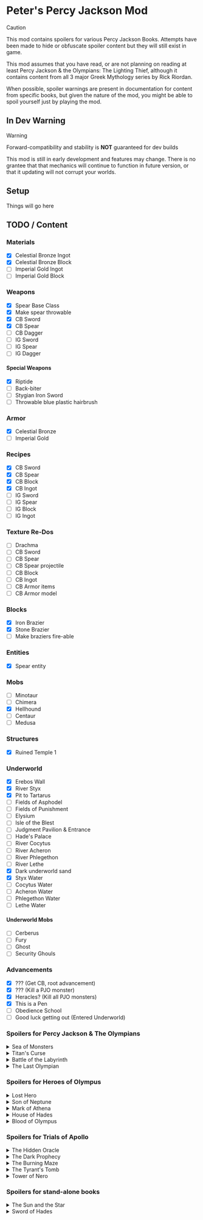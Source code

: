 # Peter's Percy Jackson Mod

> [!CAUTION]
> This mod contains spoilers for various Percy Jackson Books.
> Attempts have been made to hide or obfuscate spoiler content but they will still exist in game.

This mod assumes that you have read, or are not planning on reading at least Percy Jackson & the Olympians: The Lighting Thief, although it contains content from all 3 major Greek Mythology series by Rick Riordan.

When possible, spoiler warnings are present in documentation for content from specific books, but given the nature of the mod, you might be able to spoil yourself just by playing the mod.

## In Dev Warning

> [!WARNING]
> Forward-compatibility and stability is **NOT** guaranteed for dev builds

This mod is still in early development and features may change.
There is no grantee that that mechanics will continue to function in future version, or that it updating will not corrupt your worlds.

## Setup

Things will go here

## TODO / Content

### Materials
- [x] Celestial Bronze Ingot
- [x] Celestial Bronze Block
- [ ] Imperial Gold Ingot
- [ ] Imperial Gold Block

### Weapons
- [x] Spear Base Class
- [x] Make spear throwable
- [x] CB Sword
- [x] CB Spear
- [ ] CB Dagger
- [ ] IG Sword
- [ ] IG Spear
- [ ] IG Dagger

#### Special Weapons
- [x] Riptide
- [ ] Back-biter
- [ ] Stygian Iron Sword
- [ ] Throwable blue plastic hairbrush

### Armor
- [x] Celestial Bronze
- [ ] Imperial Gold

### Recipes
- [x] CB Sword
- [x] CB Spear
- [x] CB Block
- [x] CB Ingot
- [ ] IG Sword
- [ ] IG Spear
- [ ] IG Block
- [ ] IG Ingot

### Texture Re-Dos
- [ ] Drachma
- [ ] CB Sword
- [ ] CB Spear
- [ ] CB Spear projectile
- [ ] CB Block
- [ ] CB Ingot
- [ ] CB Armor items
- [ ] CB Armor model

### Blocks
- [x] Iron Brazier
- [x] Stone Brazier
- [ ] Make braziers fire-able

### Entities
- [x] Spear entity

### Mobs
- [ ] Minotaur
- [ ] Chimera
- [x] Hellhound
- [ ] Centaur
- [ ] Medusa

### Structures
- [x] Ruined Temple 1

### Underworld
- [x] Erebos Wall
- [x] River Styx
- [x] Pit to Tartarus
- [ ] Fields of Asphodel
- [ ] Fields of Punishment
- [ ] Elysium
- [ ] Isle of the Blest
- [ ] Judgment Pavilion & Entrance
- [ ] Hade's Palace
- [ ] River Cocytus
- [ ] River Acheron
- [ ] River Phlegethon
- [ ] River Lethe
- [x] Dark underworld sand
- [x] Styx Water
- [ ] Cocytus Water
- [ ] Acheron Water
- [ ] Phlegethon Water
- [ ] Lethe Water
#### Underworld Mobs
- [ ] Cerberus
- [ ] Fury
- [ ] Ghost
- [ ] Security Ghouls

### Advancements
- [x] ??? (Get CB, root advancement)
- [x] ??? (Kill a PJO monster)
- [x] Heracles? (Kill all PJO monsters)
- [x] This is a Pen
- [ ] Obedience School
- [ ] Good luck getting out (Entered Underworld)

### Spoilers for Percy Jackson & The Olympians

<details>
    <summary>Sea of Monsters</summary>

> Nothing here yet

</details>

<details>
    <summary>Titan's Curse</summary>

> #### Mobs
> - [ ] [Spartol](https://riordan.fandom.com/wiki/Skeleton_Warrior)
> 
</details>

<details>
    <summary>Battle of the Labyrinth</summary>

> #### Structures / Dimensions
> - [ ] The Labyrinth
> 
> #### Mobs
> - [x] [Empousai](https://riordan.fandom.com/wiki/Empousa)

</details>

<details>
    <summary>The Last Olympian</summary>

> Nothing here yet

</details>

### Spoilers for Heroes of Olympus

<details>
    <summary>Lost Hero</summary>

> Nothing here yet

</details>

<details>
    <summary>Son of Neptune</summary>

> #### Special Weapons
> - [ ] Franks' Spartol Spear

</details>

<details>
    <summary>Mark of Athena</summary>
    
> #### Tartarus
> - [ ] Dimension
> - [ ] Entrance from underworld (pit)
> - [ ] Entrance from overworld
> 
> #### Advancements
> - [ ] Why did you do that (fall from the underworld to Tartarus via the pit)
> - [ ] The long fall (fall from the overworld to Tartarus)

</details>

<details>
    <summary>House of Hades</summary>
 
> #### Tartarus
> - [ ] Deadly air
> - [ ] Outer step
> - [ ] Underworld rivers
> - [ ] Damasen's Swamp
> - [ ] Maeonian drakon
> - [ ] Hermes shrine
> - [ ] Mansion of Night
> - [ ] Heart
> 
> #### Advancements
> - [ ] ??? (exit Tartarus)

</details>

<details>
    <summary>Blood of Olympus</summary>

> Nothing here yet

</details>

### Spoilers for Trials of Apollo

<details>
    <summary>The Hidden Oracle</summary>

> Nothing here yet

</details>

<details>
    <summary>The Dark Prophecy</summary>

> Nothing here yet

</details>

<details>
    <summary>The Burning Maze</summary>

> Nothing here yet

</details>

<details>
    <summary>The Tyrant's Tomb</summary>

> Nothing here yet

</details>

<details>
    <summary>Tower of Nero</summary>
    
> #### Tartarus
> - [ ] Edge of chaos

</details>

### Spoilers for stand-alone books

<details>
    <summary>The Sun and the Star</summary>
    
> #### Underworld
> - [ ] Troglodyte caves
> 
> #### Advancements
> - [ ] The easy way (enter Tartarus from the underworld in a boat)

</details>

<details>
    <summary>Sword of Hades</summary>

> Nothing here yet

</details>